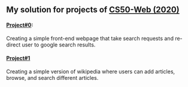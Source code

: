 ## My solution for projects of [CS50-Web (2020)](https://cs50.harvard.edu/web/2020/)

#### [Project#0](https://cs50.harvard.edu/web/2020/projects/0/):
Creating a simple front-end webpage that take search requests and re-direct user to google search results.

#### [Project#1](https://cs50.harvard.edu/web/2020/projects/1/)
Creating a simple version of wikipedia where users can add articles, browse, and search different articles.